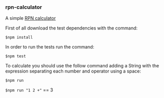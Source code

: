 ### rpn-calculator

A simple [RPN calculator](https://en.wikipedia.org/wiki/Reverse_Polish_notation) 

First of all download the test dependencies with the command:

``$npm install``


In order to run the tests run the command:

``$npm test``

To calculate you should use the follow command adding a String with the expression separating each number and operator using a space:

``$npm run``

``$npm run "1 2 +"`` == 3